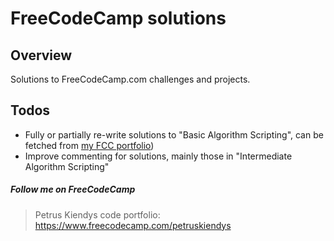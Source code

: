 FreeCodeCamp solutions
====================
Overview
--------------------------------------
Solutions to FreeCodeCamp.com challenges and projects.

Todos
--------------------------------------
- Fully or partially re-write solutions to "Basic Algorithm Scripting", can be fetched from [my FCC portfolio](https://www.freecodecamp.com/petruskiendys))
- Improve commenting for solutions, mainly those in "Intermediate Algorithm Scripting"

##### Follow me on FreeCodeCamp
> Petrus Kiendys code portfolio: https://www.freecodecamp.com/petruskiendys